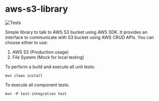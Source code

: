 # aws-s3-library
![Tests](https://github.com/anarwal/aws-secret-manager/workflows/.github/workflows/ci.yml/badge.svg)

Simple library to talk to AWS S3 bucket using AWS SDK. It provides an interface to communicate with S3 bucket using AWS CRUD APIs. 
You can choose either to use:
 1. AWS S3 (Production usage)
 2. File System (Mock for local testing)

To perform a build and execute all unit tests:
```
mvn clean install
```

To execute all component tests:
```
mvn -P test-integration test